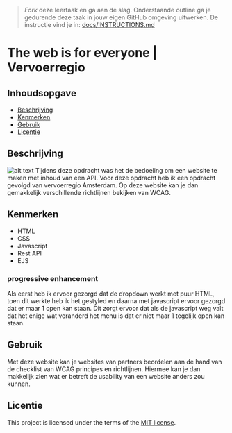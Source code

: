 > _Fork_ deze leertaak en ga aan de slag. Onderstaande outline ga je gedurende deze taak in jouw eigen GitHub omgeving uitwerken. De instructie vind je in: [docs/INSTRUCTIONS.md](docs/INSTRUCTIONS.md)

# The web is for everyone | Vervoerregio
<!-- Geef je project een titel en schrijf in één zin wat het is -->

## Inhoudsopgave

  * [Beschrijving](#beschrijving)
  * [Kenmerken](#kenmerken)
  * [Gebruik](#gebruik)
  * [Licentie](#licentie)

## Beschrijving
![alt text](https://cdn.discordapp.com/attachments/793090681010257933/1086039856934830120/Screenshot_2023-03-16_223418.jpg)
Tijdens deze opdracht was het de bedoeling om een website te maken met inhoud van een API. Voor deze opdracht heb ik een opdracht gevolgd van vervoerregio Amsterdam. Op deze website kan je dan gemakkelijk verschillende richtlijnen bekijken van WCAG.

## Kenmerken

* HTML
* CSS
* Javascript
* Rest API
* EJS


### progressive enhancement
Als eerst heb ik ervoor gezorgd dat de dropdown werkt met puur HTML, toen dit werkte heb ik het gestyled en daarna met javascript ervoor gezorgd dat er maar 1 open kan staan. Dit zorgt ervoor dat als de javascript weg valt dat het enige wat veranderd het menu is dat er niet maar 1 tegelijk open kan staan.

## Gebruik

Met deze website kan je websites van partners beordelen aan de hand van de checklist van WCAG principes en richtlijnen. Hiermee kan je dan makkelijk zien wat er betreft de usability van een website anders zou kunnen.

## Licentie

This project is licensed under the terms of the [MIT license](./LICENSE).
